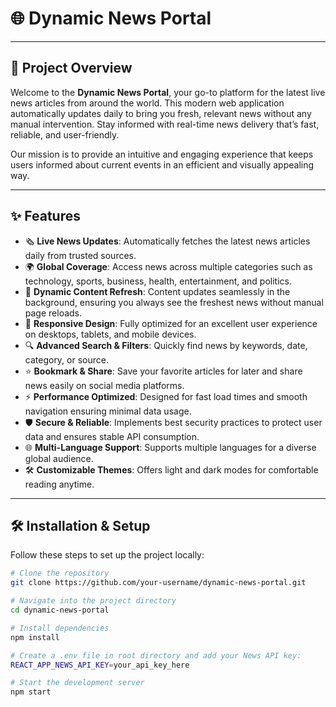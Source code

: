 # 🌐 Dynamic News Portal

---

## 📰 Project Overview

Welcome to the **Dynamic News Portal**, your go-to platform for the latest live news articles from around the world. This modern web application automatically updates daily to bring you fresh, relevant news without any manual intervention. Stay informed with real-time news delivery that’s fast, reliable, and user-friendly.

Our mission is to provide an intuitive and engaging experience that keeps users informed about current events in an efficient and visually appealing way.

---

## ✨ Features

- 🗞️ **Live News Updates**: Automatically fetches the latest news articles daily from trusted sources.
- 🌍 **Global Coverage**: Access news across multiple categories such as technology, sports, business, health, entertainment, and politics.
- 🔄 **Dynamic Content Refresh**: Content updates seamlessly in the background, ensuring you always see the freshest news without manual page reloads.
- 📱 **Responsive Design**: Fully optimized for an excellent user experience on desktops, tablets, and mobile devices.
- 🔍 **Advanced Search & Filters**: Quickly find news by keywords, date, category, or source.
- ⭐ **Bookmark & Share**: Save your favorite articles for later and share news easily on social media platforms.
- ⚡ **Performance Optimized**: Designed for fast load times and smooth navigation ensuring minimal data usage.
- 🛡️ **Secure & Reliable**: Implements best security practices to protect user data and ensures stable API consumption.
- 🌐 **Multi-Language Support**: Supports multiple languages for a diverse global audience.
- 🛠️ **Customizable Themes**: Offers light and dark modes for comfortable reading anytime.

---

## 🛠 Installation & Setup

Follow these steps to set up the project locally:

```bash
# Clone the repository
git clone https://github.com/your-username/dynamic-news-portal.git

# Navigate into the project directory
cd dynamic-news-portal

# Install dependencies
npm install

# Create a .env file in root directory and add your News API key:
REACT_APP_NEWS_API_KEY=your_api_key_here

# Start the development server
npm start

